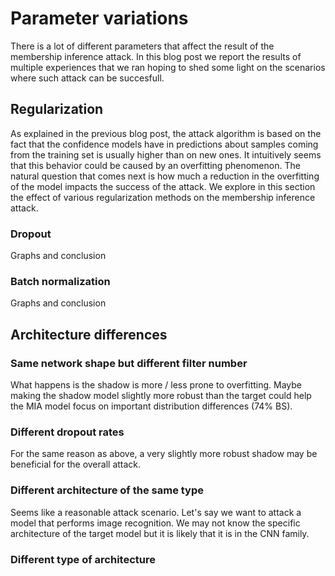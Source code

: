 # Parameter variations

There is a lot of different parameters that affect the result of the
membership inference attack. In this blog post we report the results
of multiple experiences that we ran hoping to shed some light on the
scenarios where such attack can be succesfull.

## Regularization

As explained in the previous blog post, the attack algorithm is based
on the fact that the confidence models have in predictions about
samples coming from the training set is usually higher than on new
ones. It intuitively seems that this behavior could be caused by an
overfitting phenomenon. The natural question that comes next is how
much a reduction in the overfitting of the model impacts the success
of the attack. We explore in this section the effect of various
regularization methods on the membership inference attack.

### Dropout

Graphs and conclusion

### Batch normalization

Graphs and conclusion

## Architecture differences

### Same network shape but different filter number

What happens is the shadow is more / less prone to overfitting. Maybe
making the shadow model slightly more robust than the target could
help the MIA model focus on important distribution differences (74%
BS).

### Different dropout rates

For the same reason as above, a very slightly more robust shadow may
be beneficial for the overall attack.

### Different architecture of the same type

Seems like a reasonable attack scenario. Let's say we want to attack a
model that performs image recognition. We may not know the specific
architecture of the target model but it is likely that it is in the
CNN family.

### Different type of architecture


